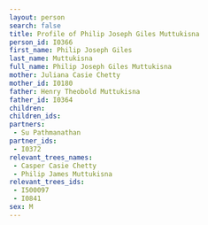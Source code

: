 ```yaml
---
layout: person
search: false
title: Profile of Philip Joseph Giles Muttukisna
person_id: I0366
first_name: Philip Joseph Giles
last_name: Muttukisna
full_name: Philip Joseph Giles Muttukisna
mother: Juliana Casie Chetty
mother_id: I0180
father: Henry Theobold Muttukisna
father_id: I0364
children:
children_ids:
partners:
 - Su Pathmanathan
partner_ids:
 - I0372
relevant_trees_names:
 - Casper Casie Chetty
 - Philip James Muttukisna
relevant_trees_ids:
 - I500097
 - I0841
sex: M
---
```


